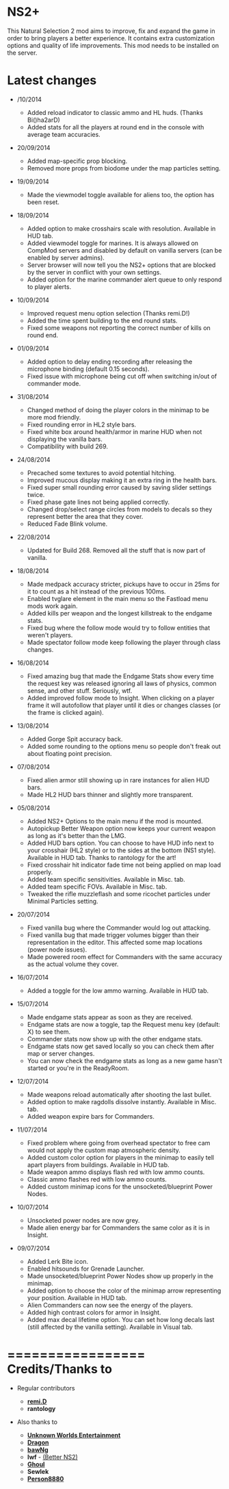 ﻿NS2+
==========
This Natural Selection 2 mod aims to improve, fix and expand the game in order to bring players a better experience. It contains extra customization options and quality of life improvements. This mod needs to be installed on the server.

Latest changes
==============
- /10/2014
	- Added reload indicator to classic ammo and HL huds. (Thanks Bi()ha2arD)
	- Added stats for all the players at round end in the console with average team accuracies.

- 20/09/2014
	- Added map-specific prop blocking.
	- Removed more props from biodome under the map particles setting.

- 19/09/2014
	- Made the viewmodel toggle available for aliens too, the option has been reset.

- 18/09/2014
	- Added option to make crosshairs scale with resolution. Available in HUD tab.
	- Added viewmodel toggle for marines. It is always allowed on CompMod servers and disabled by default on vanilla servers (can be enabled by server admins).
	- Server browser will now tell you the NS2+ options that are blocked by the server in conflict with your own settings.
	- Added option for the marine commander alert queue to only respond to player alerts.

- 10/09/2014
	- Improved request menu option selection (Thanks remi.D!)
	- Added the time spent building to the end round stats.
	- Fixed some weapons not reporting the correct number of kills on round end.

- 01/09/2014
	- Added option to delay ending recording after releasing the microphone binding (default 0.15 seconds).
	- Fixed issue with microphone being cut off when switching in/out of commander mode.

- 31/08/2014
	- Changed method of doing the player colors in the minimap to be more mod friendly.
	- Fixed rounding error in HL2 style bars.
	- Fixed white box around health/armor in marine HUD when not displaying the vanilla bars.
	- Compatibility with build 269.

- 24/08/2014
	- Precached some textures to avoid potential hitching.
	- Improved mucous display making it an extra ring in the health bars.
	- Fixed super small rounding error caused by saving slider settings twice.
	- Fixed phase gate lines not being applied correctly.
	- Changed drop/select range circles from models to decals so they represent better the area that they cover.
	- Reduced Fade Blink volume.

- 22/08/2014
	- Updated for Build 268. Removed all the stuff that is now part of vanilla.

- 18/08/2014
	- Made medpack accuracy stricter, pickups have to occur in 25ms for it to count as a hit instead of the previous 100ms.
	- Enabled tvglare element in the main menu so the Fastload menu mods work again.
	- Added kills per weapon and the longest killstreak to the endgame stats.
	- Fixed bug where the follow mode would try to follow entities that weren't players.
	- Made spectator follow mode keep following the player through class changes.

- 16/08/2014
	- Fixed amazing bug that made the Endgame Stats show every time the request key was released ignoring all laws of physics, common sense, and other stuff. Seriously, wtf.
	- Added improved follow mode to Insight. When clicking on a player frame it will autofollow that player until it dies or changes classes (or the frame is clicked again).

- 13/08/2014
	- Added Gorge Spit accuracy back.
	- Added some rounding to the options menu so people don't freak out about floating point precision.

- 07/08/2014
	- Fixed alien armor still showing up in rare instances for alien HUD bars.
	- Made HL2 HUD bars thinner and slightly more transparent.

- 05/08/2014
	- Added NS2+ Options to the main menu if the mod is mounted.
	- Autopickup Better Weapon option now keeps your current weapon as long as it's better than the LMG.
	- Added HUD bars option. You can choose to have HUD info next to your crosshair (HL2 style) or to the sides at the bottom (NS1 style). Available in HUD tab. Thanks to rantology for the art!
	- Fixed crosshair hit indicator fade time not being applied on map load properly.
	- Added team specific sensitivities. Available in Misc. tab.
	- Added team specific FOVs. Available in Misc. tab.
	- Tweaked the rifle muzzleflash and some ricochet particles under Minimal Particles setting.

- 20/07/2014
	- Fixed vanilla bug where the Commander would log out attacking.
	- Fixed vanilla bug that made trigger volumes bigger than their representation in the editor. This affected some map locations (power node issues).
	- Made powered room effect for Commanders with the same accuracy as the actual volume they cover.

- 16/07/2014
	- Added a toggle for the low ammo warning. Available in HUD tab.

- 15/07/2014
	- Made endgame stats appear as soon as they are received.
	- Endgame stats are now a toggle, tap the Request menu key (default: X) to see them.
	- Commander stats now show up with the other endgame stats.
	- Endgame stats now get saved locally so you can check them after map or server changes.
	- You can now check the endgame stats as long as a new game hasn't started or you're in the ReadyRoom.

- 12/07/2014
	- Made weapons reload automatically after shooting the last bullet.
	- Added option to make ragdolls dissolve instantly. Available in Misc. tab.
	- Added weapon expire bars for Commanders.

- 11/07/2014
	- Fixed problem where going from overhead spectator to free cam would not apply the custom map atmospheric density.
	- Added custom color option for players in the minimap to easily tell apart players from buildings. Available in HUD tab.
	- Made weapon ammo displays flash red with low ammo counts.
	- Classic ammo flashes red with low ammo counts.
	- Added custom minimap icons for the unsocketed/blueprint Power Nodes.

- 10/07/2014
	- Unsocketed power nodes are now grey.
	- Made alien energy bar for Commanders the same color as it is in Insight.

- 09/07/2014
	- Added Lerk Bite icon.
	- Enabled hitsounds for Grenade Launcher.
	- Made unsocketed/blueprint Power Nodes show up properly in the minimap.
	- Added option to choose the color of the minimap arrow representing your position. Available in HUD tab.
	- Alien Commanders can now see the energy of the players.
	- Added high contrast colors for armor in Insight.
	- Added max decal lifetime option. You can set how long decals last (still affected by the vanilla setting). Available in Visual tab.

=================
Credits/Thanks to
=================
- Regular contributors
	- [**remi.D**](https://github.com/sclark39)
	- **rantology**

- Also thanks to
	- [**Unknown Worlds Entertainment**](http://unknownworlds.com)
	- [**Dragon**](https://github.com/xToken)
	- [**bawNg**](https://github.com/bawNg)
	- **lwf** - [(Better NS2)](http://steamcommunity.com/sharedfiles/filedetails/?id=113116595)
	- [**Ghoul**](https://github.com/BrightPaul)
	- **Sewlek**
	- [**Person8880**](https://github.com/Person8880)
